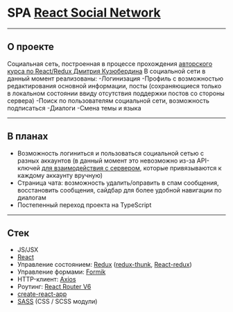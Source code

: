 # SPA [React Social Network](https://datfeela.github.io/react-social-network)
____
## О проекте
Социальная сеть, построенная в процессе прохождения [авторского курса по React/Redux Дмитрия Кузюбердина](https://www.youtube.com/playlist?list=PLcvhF2Wqh7DNVy1OCUpG3i5lyxyBWhGZ8)
В социальной сети в данный момент реализованы:
-Логинизация
-Профиль с возможностью редактирования основной информации, посты (сохраняющиеся только в локальном состоянии ввиду отсутствия поддержки постов со стороны сервера)
-Поиск по пользователям социальной сети, возможность подписаться
-Диалоги 
-Смена темы и языка
____
## В планах
- Возможность логиниться и пользоваться социальной сетью с разных аккаунтов (в данный момент это невозможно из-за API-ключей [для взаимодействия с сервером](https://social-network.samuraijs.com/article/faq_po_api), которые привязываются к каждому аккаунту вручную)
- Страница чата: возможность удалить/оправить в спам сообщения, восстановить сообщения, сайдбар для более удобной навигации по диалогам
- Постепенный переход проекта на TypeScript
____
## Стек
- JS/JSX
- [React](https://facebook.github.io/react/docs/hello-world.html)
- Управление состоянием: [Redux](http://redux.js.org/) ([redux-thunk](https://github.com/gaearon/redux-thunk), [React-redux](https://react-redux.js.org/))
- Управление формами: [Formik](https://formik.org/)
- HTTP-клиент: [Axios](https://axios-http.com/)
- Роутинг: [React Router V6](https://reactrouter.com/)
- [create-react-app](https://github.com/facebook/create-react-app)
- [SASS](http://sass-lang.com/) (CSS / SCSS модули)
